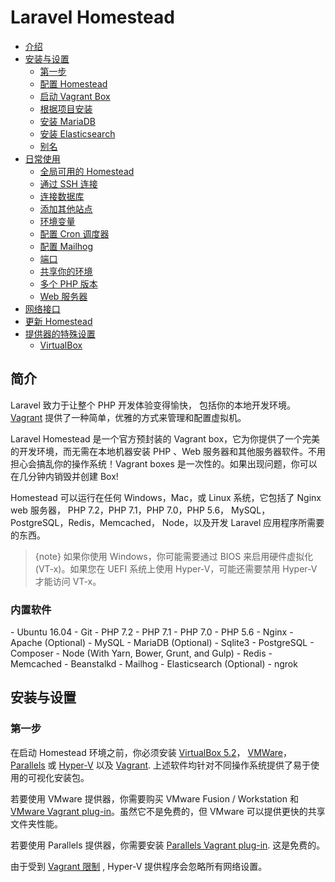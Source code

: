 # Laravel Homestead

- [介绍](#introduction)
- [安装与设置](#installation-and-setup)
    - [第一步](#first-steps)
    - [配置 Homestead](#configuring-homestead)
    - [启动 Vagrant Box](#launching-the-vagrant-box)
    - [根据项目安装](#per-project-installatio)
    - [安装 MariaDB](#installing-mariadb)
    - [安装 Elasticsearch](#installing-elasticsearch)
    - [别名](#aliases)
- [日常使用](#daily-usage)
    - [全局可用的 Homestead](#accessing-homestead-globally)
    - [通过 SSH 连接](#connecting-via-ssh)
    - [连接数据库](#connecting-to-databases)
    - [添加其他站点](#adding-additional-sites)
    - [环境变量](#environment-variables)
    - [配置 Cron 调度器](#configuring-cron-schedules)
    - [配置 Mailhog](#configuring-mailhog)
    - [端口](#ports)
    - [共享你的环境](#sharing-your-environment)
    - [多个 PHP 版本](#multiple-php-versions)
    - [Web 服务器](#web-servers)
- [网络接口](#network-interfaces)
- [更新 Homestead](#updating-homestead)
- [提供器的特殊设置](#provider-specific-settings)
    - [VirtualBox](#provider-specific-virtualbox)

<a name="introduction"></a>
## 简介

Laravel 致力于让整个 PHP 开发体验变得愉快， 包括你的本地开发环境。 [Vagrant](https://www.vagrantup.com) 提供了一种简单，优雅的方式来管理和配置虚拟机。

Laravel Homestead 是一个官方预封装的 Vagrant box，它为你提供了一个完美的开发环境，而无需在本地机器安装 PHP 、Web 服务器和其他服务器软件。不用担心会搞乱你的操作系统！Vagrant boxes 是一次性的。如果出现问题，你可以在几分钟内销毁并创建 Box!

Homestead 可以运行在任何 Windows，Mac，或 Linux 系统，它包括了 Nginx web 服务器， PHP 7.2，PHP 7.1，PHP 7.0，PHP 5.6， MySQL，PostgreSQL，Redis，Memcached， Node，以及开发 Laravel 应用程序所需要的东西。

> {note} 如果你使用 Windows，你可能需要通过 BIOS 来启用硬件虚拟化  (VT-x)。如果您在 UEFI 系统上使用 Hyper-V，可能还需要禁用 Hyper-V 才能访问 VT-x。

<a name="included-software"></a>
### 内置软件

<div class="content-list" markdown="1">
- Ubuntu 16.04
- Git
- PHP 7.2
- PHP 7.1
- PHP 7.0
- PHP 5.6
- Nginx
- Apache (Optional)
- MySQL
- MariaDB (Optional)
- Sqlite3
- PostgreSQL
- Composer
- Node (With Yarn, Bower, Grunt, and Gulp)
- Redis
- Memcached
- Beanstalkd
- Mailhog
- Elasticsearch (Optional)
- ngrok
</div>

<a name="installation-and-setup"></a>
## 安装与设置

<a name="first-steps"></a>
### 第一步

在启动 Homestead 环境之前，你必须安装 [VirtualBox 5.2](https://www.virtualbox.org/wiki/Downloads)， [VMWare](https://www.vmware.com)， [Parallels](https://www.parallels.com/products/desktop/) 或 [Hyper-V](https://docs.microsoft.com/en-us/virtualization/hyper-v-on-windows/quick-start/enable-hyper-v) 以及 [Vagrant](https://www.vagrantup.com/downloads.html). 上述软件均针对不同操作系统提供了易于使用的可视化安装包。

若要使用 VMware 提供器，你需要购买 VMware Fusion / Workstation 和 [VMware Vagrant plug-in](https://www.vagrantup.com/vmware)。虽然它不是免费的，但 VMware 可以提供更快的共享文件夹性能。

若要使用 Parallels 提供器，你需要安装 [Parallels Vagrant plug-in](https://github.com/Parallels/vagrant-parallels). 这是免费的。

由于受到 [Vagrant 限制](https://www.vagrantup.com/docs/hyperv/limitations.html) ,  Hyper-V 提供程序会忽略所有网络设置。



